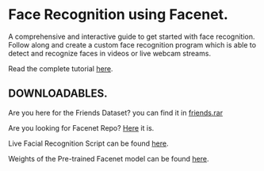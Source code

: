# Face Recognition using Facenet.
A comprehensive and interactive guide to get started with face recognition. Follow along and create a custom face recognition program which is able to detect and recognize faces in videos or live webcam streams.


Read the complete tutorial [here](https://towardsdatascience.com/s01e01-3eb397d458d).

## DOWNLOADABLES.
Are you here for the Friends Dataset?
you can find it in [friends.rar](https://github.com/AssiduousArchitect/face-recognition/blob/master/friends.rar)

Are you looking for Facenet Repo? [Here](https://github.com/davidsandberg/facenet) it is.

Live Facial Recognition Script can be found [here](https://github.com/AssiduousArchitect/face-recognition/blob/master/faceRec.py).

Weights of the Pre-trained Facenet model can be found [here](https://drive.google.com/file/d/1EXPBSXwTaqrSC0OhUdXNmKSh9qJUQ55-/view).
